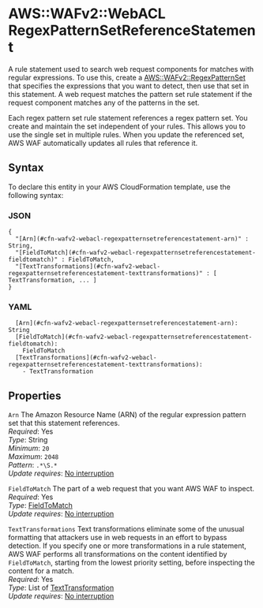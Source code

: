 # AWS::WAFv2::WebACL RegexPatternSetReferenceStatement<a name="aws-properties-wafv2-webacl-regexpatternsetreferencestatement"></a>

A rule statement used to search web request components for matches with regular expressions\. To use this, create a [AWS::WAFv2::RegexPatternSet](aws-resource-wafv2-regexpatternset.md) that specifies the expressions that you want to detect, then use that set in this statement\. A web request matches the pattern set rule statement if the request component matches any of the patterns in the set\. 

Each regex pattern set rule statement references a regex pattern set\. You create and maintain the set independent of your rules\. This allows you to use the single set in multiple rules\. When you update the referenced set, AWS WAF automatically updates all rules that reference it\.

## Syntax<a name="aws-properties-wafv2-webacl-regexpatternsetreferencestatement-syntax"></a>

To declare this entity in your AWS CloudFormation template, use the following syntax:

### JSON<a name="aws-properties-wafv2-webacl-regexpatternsetreferencestatement-syntax.json"></a>

```
{
  "[Arn](#cfn-wafv2-webacl-regexpatternsetreferencestatement-arn)" : String,
  "[FieldToMatch](#cfn-wafv2-webacl-regexpatternsetreferencestatement-fieldtomatch)" : FieldToMatch,
  "[TextTransformations](#cfn-wafv2-webacl-regexpatternsetreferencestatement-texttransformations)" : [ TextTransformation, ... ]
}
```

### YAML<a name="aws-properties-wafv2-webacl-regexpatternsetreferencestatement-syntax.yaml"></a>

```
  [Arn](#cfn-wafv2-webacl-regexpatternsetreferencestatement-arn): String
  [FieldToMatch](#cfn-wafv2-webacl-regexpatternsetreferencestatement-fieldtomatch): 
    FieldToMatch
  [TextTransformations](#cfn-wafv2-webacl-regexpatternsetreferencestatement-texttransformations): 
    - TextTransformation
```

## Properties<a name="aws-properties-wafv2-webacl-regexpatternsetreferencestatement-properties"></a>

`Arn`  <a name="cfn-wafv2-webacl-regexpatternsetreferencestatement-arn"></a>
The Amazon Resource Name \(ARN\) of the regular expression pattern set that this statement references\.  
*Required*: Yes  
*Type*: String  
*Minimum*: `20`  
*Maximum*: `2048`  
*Pattern*: `.*\S.*`  
*Update requires*: [No interruption](https://docs.aws.amazon.com/AWSCloudFormation/latest/UserGuide/using-cfn-updating-stacks-update-behaviors.html#update-no-interrupt)

`FieldToMatch`  <a name="cfn-wafv2-webacl-regexpatternsetreferencestatement-fieldtomatch"></a>
The part of a web request that you want AWS WAF to inspect\.   
*Required*: Yes  
*Type*: [FieldToMatch](aws-properties-wafv2-webacl-fieldtomatch.md)  
*Update requires*: [No interruption](https://docs.aws.amazon.com/AWSCloudFormation/latest/UserGuide/using-cfn-updating-stacks-update-behaviors.html#update-no-interrupt)

`TextTransformations`  <a name="cfn-wafv2-webacl-regexpatternsetreferencestatement-texttransformations"></a>
Text transformations eliminate some of the unusual formatting that attackers use in web requests in an effort to bypass detection\. If you specify one or more transformations in a rule statement, AWS WAF performs all transformations on the content identified by `FieldToMatch`, starting from the lowest priority setting, before inspecting the content for a match\.  
*Required*: Yes  
*Type*: List of [TextTransformation](aws-properties-wafv2-webacl-texttransformation.md)  
*Update requires*: [No interruption](https://docs.aws.amazon.com/AWSCloudFormation/latest/UserGuide/using-cfn-updating-stacks-update-behaviors.html#update-no-interrupt)